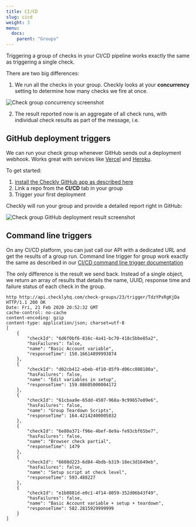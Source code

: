 ```yaml
---
title: CI/CD
slug: cicd
weight: 3
menu:
  docs:
    parent: "Groups"
---
```


Triggering a group of checks in your CI/CD pipeline works exactly the same as triggering a single check. 

There are two big differences:

1. We run all the checks in your group. Checkly looks at your **concurrency** setting to determine how many checks we
fire at once.

![Check group concurrency screenshot](/docs/images/groups/group-concurrency.png)

2. The result reported now is an aggregate of all check runs, with individual check results as part of the message, i.e.


## GitHub deployment triggers

We can run your check group whenever GitHub sends out a deployment webhook. Works great with services like 
[Vercel](https://vercel.com) and [Heroku](https://heroku.com).

To get started:
 1. [install the Checkly GitHub app as described here](/docs/cicd/github/)
 2. Link a repo from the **CI/CD** tab in your group
 3. Trigger your first deployment
 
Checkly will run your group and provide a detailed report right in GitHub:

 ![Check group GitHub deployment result screenshot](/docs/images/groups/group-cicd-github.png)

## Command line triggers

On any CI/CD platform, you can just call our API with a dedicated URL and get the results of a group run.
Command line trigger for group work exactly the same as described in our [CI/CD command line trigger documentation](/docs/cicd/trigger/) 

The only difference is the result we send back. Instead of a single object, we return an array of results that details the
name, UUID, response time and failure status of each check in the group.

```
http http://api.checklyhq.com/check-groups/23/trigger/TdzYPsRgKjDa
HTTP/1.1 200 OK
Date: Fri, 21 Feb 2020 20:52:32 GMT
cache-control: no-cache
content-encoding: gzip
content-type: application/json; charset=utf-8
[
    {
        "checkId": "6d6f0bf6-816c-4a41-bc70-418c5bbe85a2",
        "hasFailures": false,
        "name": "Basic Account variable",
        "responseTime": 150.16614899993874
    },
    {
        "checkId": "d02cb412-ebeb-4f10-85f9-d06cc808180a",
        "hasFailures": false,
        "name": "Edit variables in setup",
        "responseTime": 159.08605000004172
    },
    {
        "checkId": "61cbaa9e-65dd-4507-968a-9c99657e09e6",
        "hasFailures": false,
        "name": "Group Teardown Scripts",
        "responseTime": 164.42142400005832
    },
    {
        "checkId": "6e80a371-f96e-4bef-8e9a-fe93cbf65be7",
        "hasFailures": false,
        "name": "Browser check partial",
        "responseTime": 1479
    },
    {
        "checkId": "6608d223-6d84-4bdb-b319-18ec3d1649eb",
        "hasFailures": false,
        "name": "Setup script at check level",
        "responseTime": 593.488227
    },
    {
        "checkId": "e1b0881d-e0c1-4f14-8059-352d06b43f49",
        "hasFailures": false,
        "name": "Basic Account variable + setup + teardown",
        "responseTime": 582.2815929999999
    }
]
```
 

